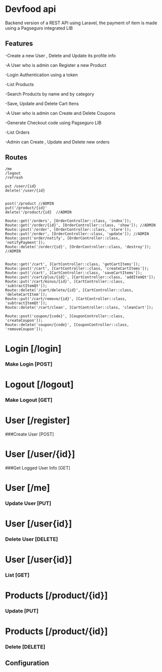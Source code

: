 # Devfood api
Backend version of a REST API using Laravel, the payment of item is made using a Pagseguro integrated LIB 

## Features
-Create a new User , Delete and Update its profile info

-A User who is admin can Register a new Product

-Login Authentication using a token

-List Products

-Search Products by name and by category

-Save, Update and Delete Cart Itens

-A User who is admin can Create and Delete Coupons

-Generate Checkout code using Pagseguro LIB

-List Orders

-Admin  can Create , Update and Delete new orders


## Routes

    /me    
    /logout
    /refresh

    put /user/{id}
    delete('/user/{id}
      

    post('/product //ADMIN
    put('/product/{id}'
    delete('/product/{id}  //ADMIN

    Route::get('/orders', [OrderController::class, 'index']);
    Route::get('/order/{id}', [OrderController::class, 'show']); //ADMIN
    Route::post('/order', [OrderController::class, 'store']); 
    Route::put('/order', [OrderController::class, 'update']); //ADMIN
    Route::post('order/notify', [OrderController::class, 'notifyPayment']);
    Route::delete('/order/{id}', [OrderController::class, 'destroy']);  //ADMIN


    Route::get('/cart', [CartController::class, 'getCartItems']);
    Route::post('/cart', [CartController::class, 'createCartItems']);
    Route::put('/cart', [CartController::class, 'saveCartItems']);
    Route::put('/cart/plus/{id}', [CartController::class, 'addItemQt']);
    Route::put('/cart/minus/{id}', [CartController::class, 'subtractItemQt']);
    Route::delete('/cart/delete/{id}', [CartController::class, 'deleteCartItem']);
    Route::put('/cart/remove/{id}', [CartController::class, 'subtractItemQt']);
    Route::delete('/cart/clean', [CartController::class, 'cleanCart']);

    Route::post('coupon/{code}', [CouponController::class, 'createCoupon']);
    Route::delete('coupon/{code}', [CouponController::class, 'removeCoupon']);
    
# Login [/login]


### Make Login [POST]

# Logout [/logout]


### Make Logout [GET]

# User [/register]


###Create User  [POST]

# User [/user/{id}]

###Get Logged User Info  [GET]

# User [/me]

### Update User [PUT]

    
# User [/user{id}]

### Delete User [DELETE]

    
# User [/user{id}]


### List [GET]

# Products [/product/{id}]


### Update [PUT]

# Products [/product/{id}]


### Delete [DELETE]


## 

## Configuration


